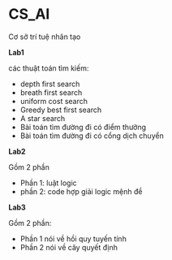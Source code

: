 # CS_AI
Cơ sở trí tuệ nhân tạo

**Lab1**

các thuật toán tìm kiếm:
+ depth first search
+ breath first search
+ uniform cost search
+ Greedy best first search
+ A star search
+ Bài toán tìm đường đi có điểm thưởng
+ Bài toán tìm đường đi có cổng dịch chuyển

**Lab2**

Gồm 2 phần
+ Phần 1: luật logic
+ phần 2: code hợp giải logic mệnh đề

**Lab3**

Gồm 2 phần:
+ Phần 1 nói về hồi quy tuyến tính
+ Phần 2 nói về cây quyết định
